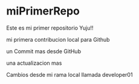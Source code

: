 # miPrimerRepo

Este es mi primer repositorio Yuju!!

mi primera contribucion local para Github

un Commit mas desde GitHub

una actualizacion mas

Cambios desde mi rama local llamada developer01
